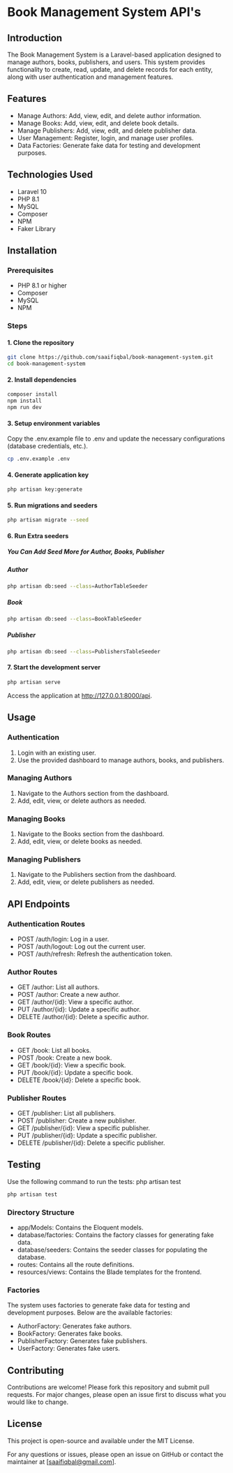 

# Book Management System API's

## Introduction

The Book Management System is a Laravel-based application designed to manage authors, books, publishers, and users. This system provides functionality to create, read, update, and delete records for each entity, along with user authentication and management features.

## Features

- Manage Authors: Add, view, edit, and delete author information.
- Manage Books: Add, view, edit, and delete book details.
- Manage Publishers: Add, view, edit, and delete publisher data.
- User Management: Register, login, and manage user profiles.
- Data Factories: Generate fake data for testing and development purposes.

## Technologies Used

- Laravel 10
- PHP 8.1
- MySQL
- Composer
- NPM
- Faker Library

## Installation

### Prerequisites

- PHP 8.1 or higher
- Composer
- MySQL
- NPM

### Steps 

#### 1. Clone the repository

```bash
git clone https://github.com/saaifiqbal/book-management-system.git
cd book-management-system
```

#### 2. Install dependencies

```bash
composer install
npm install
npm run dev
```

#### 3. Setup environment variables
Copy the .env.example file to .env and update the necessary configurations (database credentials, etc.).

```bash
cp .env.example .env
```

#### 4. Generate application key
```bash
php artisan key:generate
```

#### 5. Run migrations and seeders
```bash
php artisan migrate --seed
```

#### 6. Run Extra seeders
##### You Can Add Seed More for Author, Books, Publisher

##### Author
```bash
php artisan db:seed --class=AuthorTableSeeder
```
##### Book
```bash
php artisan db:seed --class=BookTableSeeder
```
##### Publisher
```bash
php artisan db:seed --class=PublishersTableSeeder
```

#### 7. Start the development server
```bash
php artisan serve
```
Access the application at http://127.0.0.1:8000/api.

## Usage 

### Authentication
1. Login with an existing user.
2. Use the provided dashboard to manage authors, books, and publishers.
### Managing Authors
1. Navigate to the Authors section from the dashboard.
2. Add, edit, view, or delete authors as needed.

### Managing Books
1. Navigate to the Books section from the dashboard.
2. Add, edit, view, or delete books as needed.
### Managing Publishers
1. Navigate to the Publishers section from the dashboard.
2. Add, edit, view, or delete publishers as needed.

## API Endpoints
### Authentication Routes
- POST /auth/login: Log in a user.
- POST /auth/logout: Log out the current user.
- POST /auth/refresh: Refresh the authentication token.

### Author Routes
- GET /author: List all authors.
- POST /author: Create a new author.
- GET /author/{id}: View a specific author.
- PUT /author/{id}: Update a specific author.
- DELETE /author/{id}: Delete a specific author.

### Book Routes
- GET /book: List all books.
- POST /book: Create a new book.
- GET /book/{id}: View a specific book.
- PUT /book/{id}: Update a specific book.
- DELETE /book/{id}: Delete a specific book.

### Publisher Routes
- GET /publisher: List all publishers.
- POST /publisher: Create a new publisher.
- GET /publisher/{id}: View a specific publisher.
- PUT /publisher/{id}: Update a specific publisher.
- DELETE /publisher/{id}: Delete a specific publisher.

## Testing
Use the following command to run the tests:
    php artisan test
```bash
php artisan test
```

### Directory Structure
- app/Models: Contains the Eloquent models.
- database/factories: Contains the factory classes for generating fake data.
- database/seeders: Contains the seeder classes for populating the database.
- routes: Contains all the route definitions.
- resources/views: Contains the Blade templates for the frontend.

### Factories
The system uses factories to generate fake data for testing and development purposes. Below are the available factories:

- AuthorFactory: Generates fake authors.
- BookFactory: Generates fake books.
- PublisherFactory: Generates fake publishers.
- UserFactory: Generates fake users.

## Contributing
Contributions are welcome! Please fork this repository and submit pull requests. For major changes, please open an issue first to discuss what you would like to change.

## License
This project is open-source and available under the MIT License.

For any questions or issues, please open an issue on GitHub or contact the maintainer at [saaifiqbal@gmail.com].